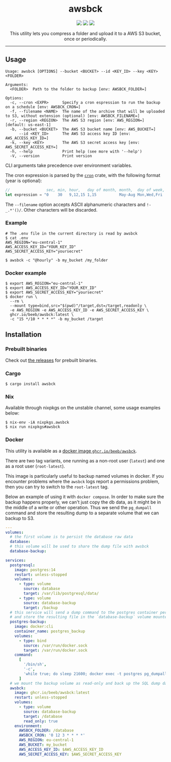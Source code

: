 <h1 align="center">awsbck</h1>

<p align="center">
  <a href="https://github.com/beeb/awsbck/actions/workflows/tests.yml"><img src="https://img.shields.io/github/actions/workflow/status/beeb/awsbck/tests.yml?style=flat-square&label=tests" /></a>
  <a href="https://crates.io/crates/awsbck"><img src="https://img.shields.io/crates/v/awsbck.svg?style=flat-square" /></a>
  <a href="https://github.com/beeb/awsbck/blob/main/LICENSE-MIT"><img src="https://img.shields.io/crates/l/awsbck.svg?style=flat-square" /></a>
</p>

<p align="center">
  This utility lets you compress a folder and upload it to a AWS S3 bucket, once or periodically.
</p>

<hr/>

## Usage

```
Usage: awsbck [OPTIONS] --bucket <BUCKET> --id <KEY_ID> --key <KEY> <FOLDER>

Arguments:
  <FOLDER>  Path to the folder to backup [env: AWSBCK_FOLDER=]

Options:
  -c, --cron <EXPR>      Specify a cron espression to run the backup on a schedule [env: AWSBCK_CRON=]
  -f, --filename <NAME>  The name of the archive that will be uploaded to S3, without extension (optional) [env: AWSBCK_FILENAME=]
  -r, --region <REGION>  The AWS S3 region [env: AWS_REGION=] [default: us-east-1]
  -b, --bucket <BUCKET>  The AWS S3 bucket name [env: AWS_BUCKET=]
      --id <KEY_ID>      The AWS S3 access key ID [env: AWS_ACCESS_KEY_ID=]
  -k, --key <KEY>        The AWS S3 secret access key [env: AWS_SECRET_ACCESS_KEY=]
  -h, --help             Print help (see more with '--help')
  -V, --version          Print version
```

CLI arguments take precedence over environment variables.

The cron expression is parsed by the [`cron`](https://github.com/zslayton/cron) crate, with the following format (year
is optional):

```rust
//                sec, min, hour,   day of month, month,  day of week, year
let expression = "0    30   9,12,15 1,15          May-Aug Mon,Wed,Fri  2018/2";
```

The `--filename` option accepts ASCII alphanumeric characters and `!-_.*'()/`. Other characters will be discarded.

### Example

```shell
# The .env file in the current directory is read by awsbck
$ cat .env
AWS_REGION="eu-central-1"
AWS_ACCESS_KEY_ID="YOUR_KEY_ID"
AWS_SECRET_ACCESS_KEY="yoursecret"

$ awsbck -c "@hourly" -b my_bucket /my_folder
```

### Docker example

```
$ export AWS_REGION="eu-central-1"
$ export AWS_ACCESS_KEY_ID="YOUR_KEY_ID"
$ export AWS_SECRET_ACCESS_KEY="yoursecret"
$ docker run \
  --rm \
  --mount type=bind,src="$(pwd)"/target,dst=/target,readonly \
  -e AWS_REGION -e AWS_ACCESS_KEY_ID -e AWS_SECRET_ACCESS_KEY \
  ghcr.io/beeb/awsbck:latest \
  -c "15 */10 * * * *" -b my_bucket /target
```

## Installation

### Prebuilt binaries

Check out [the releases](https://github.com/beeb/awsbck/releases) for prebuilt binaries.

### Cargo

```shell
$ cargo install awsbck
```

### Nix

Available through nixpkgs on the unstable channel, some usage examples below:

```shell
$ nix-env -iA nixpkgs.awsbck
$ nix run nixpkgs#awsbck
```

### Docker

This utility is available as a
[docker image `ghcr.io/beeb/awsbck`](https://github.com/beeb/awsbck/pkgs/container/awsbck).

There are two tag variants, one running as a non-root user (`latest`) and one as a root user (`root-latest`).

This image is particularly useful to backup named volumes in docker. If you encounter problems where the `awsbck` logs
report a permissions problem, then you can try to switch to the `root-latest` tag.

Below an example of using it with `docker compose`. In order to make sure the backup happens properly, we can't just
copy the db data, as it might be in the middle of a write or other operation. Thus we send the `pg_dumpall` command
and store the resulting dump to a separate volume that we can backup to S3.

```yml
---
volumes:
  # the first volume is to persist the database raw data
  database:
  # this volume will be used to share the dump file with awsbck
  database-backup:

services:
  postgresql:
    image: postgres:14
    restart: unless-stopped
    volumes:
      - type: volume
        source: database
        target: /var/lib/postgresql/data/
      - type: volume
        source: database-backup
        target: /backup
  # this service will send a dump command to the postgres container periodically (here 6h)
  # and store the resulting file in the `database-backup` volume mounted at `/backup`
  postgres-backup:
    image: docker:cli
    container_name: postgres_backup
    volumes:
      - type: bind
        source: /var/run/docker.sock
        target: /var/run/docker.sock
    command:
      [
        '/bin/sh',
        '-c',
        'while true; do sleep 21600; docker exec -t postgres pg_dumpall -c -U postgres > /backup/dump_database.sql; done'
      ]
  # we mount the backup volume as read-only and back up the SQL dump daily at 3.12am
  awsbck:
    image: ghcr.io/beeb/awsbck:latest
    restart: unless-stopped
    volumes:
      - type: volume
        source: database-backup
        target: /database
        read_only: true
    environment:
      AWSBCK_FOLDER: /database
      AWSBCK_CRON: '0 12 3 * * * *'
      AWS_REGION: eu-central-1
      AWS_BUCKET: my_bucket
      AWS_ACCESS_KEY_ID: $AWS_ACCESS_KEY_ID
      AWS_SECRET_ACCESS_KEY: $AWS_SECRET_ACCESS_KEY
```
